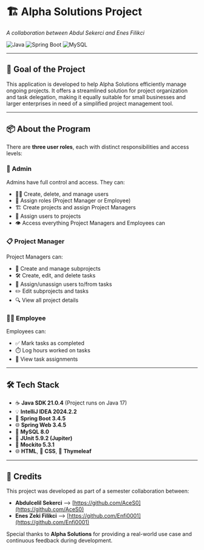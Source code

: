 # 🏗️ Alpha Solutions Project  
_A collaboration between Abdul Sekerci and Enes Filikci_

![Java](https://img.shields.io/badge/Java-21-blue.svg)
![Spring Boot](https://img.shields.io/badge/Spring%20Boot-3.2-green.svg)
![MySQL](https://img.shields.io/badge/MySQL-8.0-orange.svg)

---

## 🎯 Goal of the Project  
This application is developed to help Alpha Solutions efficiently manage ongoing projects. It offers a streamlined solution for project organization and task delegation, making it equally suitable for small businesses and larger enterprises in need of a simplified project management tool.

---

## 📦 About the Program  

There are **three user roles**, each with distinct responsibilities and access levels:

### 👑 Admin  
Admins have full control and access. They can:
- 🧑‍💼 Create, delete, and manage users  
- 🔐 Assign roles (Project Manager or Employee)  
- 🏗️ Create projects and assign Project Managers  
- 👥 Assign users to projects  
- 👁️ Access everything Project Managers and Employees can  

### 📋 Project Manager  
Project Managers can:
- 🧩 Create and manage subprojects  
- 🛠️ Create, edit, and delete tasks  
- 👤 Assign/unassign users to/from tasks  
- ✏️ Edit subprojects and tasks  
- 🔍 View all project details  

### 👨‍💻 Employee  
Employees can:
- ✅ Mark tasks as completed  
- ⏱️ Log hours worked on tasks  
- 📄 View task assignments  

---

## 🛠️ Tech Stack  
- ☕ **Java SDK 21.0.4** (Project runs on Java 17)  
- 💡 **IntelliJ IDEA 2024.2.2**  
- 🌱 **Spring Boot 3.4.5**  
- 🌐 **Spring Web 3.4.5**  
- 🐬 **MySQL 8.0**  
- 🧪 **JUnit 5.9.2 (Jupiter)**  
- 🧰 **Mockito 5.3.1**  
- 🌐 **HTML**, 🎨 **CSS**, 📝 **Thymeleaf**  

---

## 🙌 Credits  
This project was developed as part of a semester collaboration between:

- **Abdulcelil Sekerci** –> [https://github.com/AceS0](https://github.com/AceS0)  
- **Enes Zeki Filikci** –> [https://github.com/Enfi0001](https://github.com/Enfi0001)  

Special thanks to **Alpha Solutions** for providing a real-world use case and continuous feedback during development.  

